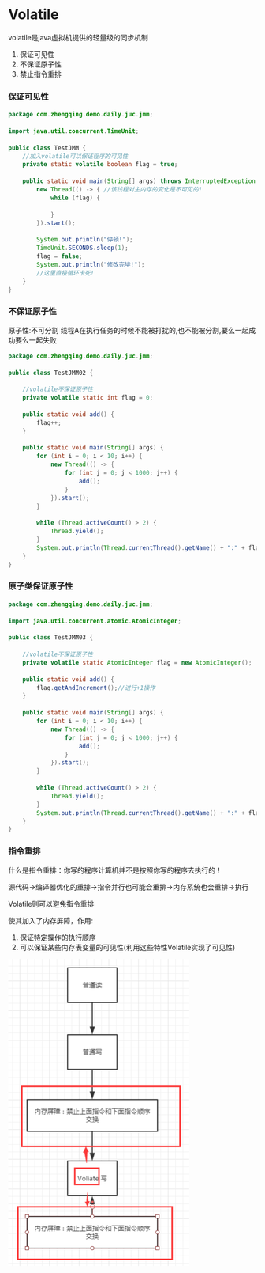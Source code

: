 # Volatile

volatile是java虚拟机提供的轻量级的同步机制

1. 保证可见性
2. 不保证原子性
3. 禁止指令重排

### 保证可见性

```java
package com.zhengqing.demo.daily.juc.jmm;

import java.util.concurrent.TimeUnit;

public class TestJMM {
    //加入volatile可以保证程序的可见性
    private static volatile boolean flag = true;

    public static void main(String[] args) throws InterruptedException {
        new Thread(() -> { //该线程对主内存的变化是不可见的!
            while (flag) {

            }
        }).start();

        System.out.println("停顿!");
        TimeUnit.SECONDS.sleep(1);
        flag = false;
        System.out.println("修改完毕!");
        //这里直接循环卡死!
    }
}
```

### 不保证原子性

原子性:不可分割
线程A在执行任务的时候不能被打扰的,也不能被分割,要么一起成功要么一起失败

```java
package com.zhengqing.demo.daily.juc.jmm;

public class TestJMM02 {

    //volatile不保证原子性
    private volatile static int flag = 0;

    public static void add() {
        flag++;
    }

    public static void main(String[] args) {
        for (int i = 0; i < 10; i++) {
            new Thread(() -> {
                for (int j = 0; j < 1000; j++) {
                    add();
                }
            }).start();
        }

        while (Thread.activeCount() > 2) {
            Thread.yield();
        }
        System.out.println(Thread.currentThread().getName() + ":" + flag);
    }
}
```

### 原子类保证原子性

```java
package com.zhengqing.demo.daily.juc.jmm;

import java.util.concurrent.atomic.AtomicInteger;

public class TestJMM03 {

    //volatile不保证原子性
    private volatile static AtomicInteger flag = new AtomicInteger();

    public static void add() {
        flag.getAndIncrement();//进行+1操作
    }

    public static void main(String[] args) {
        for (int i = 0; i < 10; i++) {
            new Thread(() -> {
                for (int j = 0; j < 1000; j++) {
                    add();
                }
            }).start();
        }

        while (Thread.activeCount() > 2) {
            Thread.yield();
        }
        System.out.println(Thread.currentThread().getName() + ":" + flag);
    }
}
```

### 指令重排

什么是指令重排：你写的程序计算机并不是按照你写的程序去执行的！

源代码->编译器优化的重排->指令并行也可能会重排->内存系统也会重排->执行

Volatile则可以避免指令重排

使其加入了内存屏障，作用:

1. 保证特定操作的执行顺序
2. 可以保证某些内存表变量的可见性(利用这些特性Volatile实现了可见性)

![img.png](images/Volatile.png)

